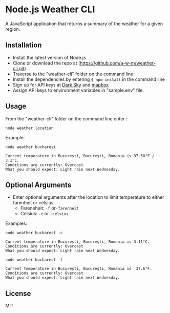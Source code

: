 # Node.js Weather CLI

A JavaScript application that returns a summary of the weather for a given region.

## Installation

- Install the latest version of Node.js
- Clone or download the repo at (https://github.com/a-w-m/weather-cli.git)
- Traverse to the "weather-cli" folder on the command line
- Install the dependencies by entering `$ npm install` in the command line
- Sign up for API keys at [Dark Sky](https://darksky.net/dev) and [mapbox](https://mapbox.com)
- Assign API keys to environment variables in "sample.env" file.

## Usage

From the "weather-cli" folder on the command line enter :

`node weather location`

Example:

`node weather bucharest`

```
Current temperature in București, Bucureşti, Romania is 37.58°F / 3.1°C.
Conditions are currently: Overcast
What you should expect: Light rain next Wednesday.
```

## Optional Arguments 

- Enter optional arguments after the location to limit temperature to either farenheit or celsius
    - Fareneheit:
        `-f` or`-farenheit`
    - Celsius: 
        `-c` or `-celsius`

Examples:

`node weather bucharest -c`

```
Current temperature in București, Bucureşti, Romania is 3.11°C.
Conditions are currently: Overcast
What you should expect: Light rain next Wednesday.
```

`node weather bucharest -f`

```
Current temperature in București, Bucureşti, Romania is  37.6°F.
Conditions are currently: Overcast
What you should expect: Light rain next Wednesday.
```

## License 

MIT